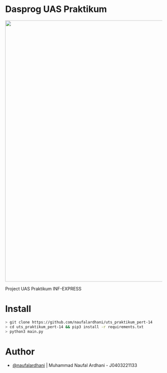 # Dasprog UAS Praktikum

<p align="center">
     <a href="https://asciinema.org/a/KPo7CMY9lqUwehJMU2EDEWAtS?t=25&speed=2"><img src="https://asciinema.org/a/KPo7CMY9lqUwehJMU2EDEWAtS.png" width="836"/></a>
</p>

Project UAS Praktikum INF-EXPRESS
# Install
```sh
> git clone https://github.com/naufalardhani/uts_praktikum_pert-14
> cd uts_praktikum_pert-14 && pip3 install -r requirements.txt
> python3 main.py
```


# Author
- [@naufalardhani](https://github.com/naufalardhani/) | Muhammad Naufal Ardhani - J0403221133

